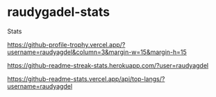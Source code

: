 # raudygadel-stats
Stats

https://github-profile-trophy.vercel.app/?username=raudyagdel&column=3&margin-w=15&margin-h=15

https://github-readme-streak-stats.herokuapp.com/?user=raudyagdel

https://github-readme-stats.vercel.app/api/top-langs/?username=raudyagdel
